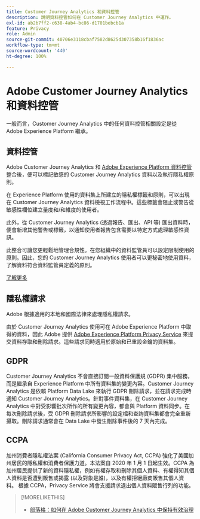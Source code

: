 ```yaml
---
title: Customer Journey Analytics 和資料控管
description: 說明資料控管如何在 Customer Journey Analytics 中運作。
exl-id: ab2b7ff2-c638-4ab4-bc86-d1701bebcb1a
feature: Privacy
role: Admin
source-git-commit: 40706e3118cbaf7582d8625d307358b16f1836ac
workflow-type: tm+mt
source-wordcount: '440'
ht-degree: 100%

---
```


# Adobe Customer Journey Analytics 和資料控管

一般而言，Customer Journey Analytics 中的任何資料控管相關設定是從 Adobe Experience Platform 繼承。

## 資料控管

Adobe Customer Journey Analytics 和 [Adobe Experience Platform 資料控管](https://experienceleague.adobe.com/docs/experience-platform/data-governance/home.html?lang=zh-Hant)整合後，便可以標記敏感的 Customer Journey Analytics 資料以及執行隱私權原則。

在 Experience Platform 使用的資料集上所建立的隱私權標籤和原則，可以出現在 Customer Journey Analytics 資料檢視工作流程中。這些標籤會阻止或警告從敏感性欄位建立量度和/和維度的使用者。

此外，從 Customer Journey Analytics (透過報告、匯出、API 等) 匯出資料時，便會新增其他警告或標籤，以通知使用者報告包含需要以特定方式處理敏感性資訊。

此整合可讓您更輕鬆地管理合規性。在您組織中的資料監管員可以設定限制使用的原則。因此，您的 Customer Journey Analytics 使用者可以更秘密地使用資料，了解資料符合資料監管員定義的原則。

[了解更多](/help/data-views/data-governance.md)

## 隱私權請求

Adobe 根據適用的本地和國際法律來處理隱私權請求。

由於 Customer Journey Analytics 使用可在 Adobe Experience Platform 中取得的資料，因此 Adobe 提供 [Adobe Experience Platform Privacy Service](https://experienceleague.adobe.com/docs/experience-platform/privacy/home.html?lang=zh-Hant) 來提交資料存取和刪除請求。這些請求同時適用於原始和已重設金鑰的資料集。

## GDPR

Customer Journey Analytics 不會直接訂閱一般資料保護規 (GDPR) 集中服務，而是繼承自 Experience Platform 中所有資料集的變更內容。Customer Journey Analytics 是依賴 Platform Data Lake 來執行 GDPR 刪除請求，並在請求完成時通知 Customer Journey Analytics。針對事件資料集，在 Customer Journey Analytics 中對受影響批次所作的所有變更內容，都會與 Platform 資料同步。在每次刪除請求後，受 GDPR 刪除請求所影響的設定檔和查詢資料集都會完全重新攝取。刪除請求通常會在 Data Lake 中發生刪除事件後的 7 天內完成。

## CCPA

加州消費者隱私權法案 (California Consumer Privacy Act, CCPA) 強化了美國加州居民的隱私權和消費者保護力道。本法案自 2020 年 1 月 1 日起生效。CCPA 為加州居民提供了新的資料隱私權，例如有權存取和刪除其個人資料、有權得知其個人資料是否遭到販售或揭露 (以及對象是誰)，以及有權拒絕廠商販售其個人資料。
根據 CCPA，Privacy Service 將會支援請求退出個人資料販售行列的功能。

>[!MORELIKETHIS]
>
>* [部落格：如何在 Adobe Customer Journey Analytics 中保持有效治理](https://experienceleaguecommunities.adobe.com/t5/adobe-analytics-blogs/bg-p/adobe-analytics-blogs/page/4)
